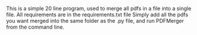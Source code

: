 This is a simple 20 line program, used to merge all pdfs in a file into a single file.
All requirements are in the requirements.txt file
Simply add all the pdfs you want merged into the same folder as the .py file, and run PDFMerger from the command line.
